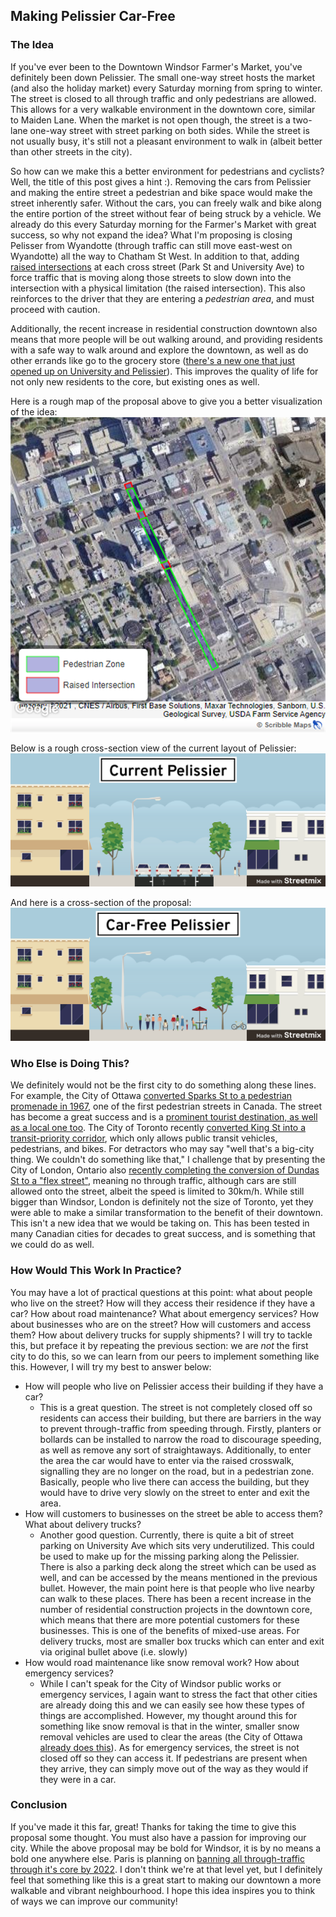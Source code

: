 ## Making Pelissier Car-Free


### The Idea

If you've ever been to the Downtown Windsor Farmer's Market, you've definitely been down Pelissier. The small one-way street hosts the market (and also the holiday market) every Saturday morning from spring to winter. The street is closed to all through traffic and only pedestrians are allowed. This allows for a very walkable environment in the downtown core, similar to Maiden Lane. When the market is not open though, the street is a two-lane one-way street with street parking on both sides. While the street is not usually busy, it's still not a pleasant environment to walk in (albeit better than other streets in the city).

So how can we make this a better environment for pedestrians and cyclists? Well, the title of this post gives a hint :). Removing the cars from Pelissier and making the entire street a pedestrian and bike space would make the street inherently safer. Without the cars, you can freely walk and bike along the entire portion of the street without fear of being struck by a vehicle. We already do this every Saturday morning for the Farmer's Market with great success, so why not expand the idea? What I'm proposing is closing Pelisser from Wyandotte (through traffic can still move east-west on Wyandotte) all the way to Chatham St West. In addition to that, adding [raised intersections](https://nacto.org/publication/urban-street-design-guide/intersections/minor-intersections/raised-intersections/) at each cross street (Park St and University Ave) to force traffic that is moving along those streets to slow down into the intersection with a physical limitation (the raised intersection). This also reinforces to the driver that they are entering a *pedestrian area*, and must proceed with caution.

Additionally, the recent increase in residential construction downtown also means that more people will be out walking around, and providing residents with a safe way to walk around and explore the downtown, as well as do other errands like go to the grocery store ([there's a new one that just opened up on University and Pelissier](https://windsorite.ca/2021/07/la-verns-market-opens-in-downtown-windsor/)). This improves the quality of life for not only new residents to the core, but existing ones as well.

Here is a rough map of the proposal above to give you a better visualization of the idea:
![](/assets/images/proposal_aerial.png)

Below is a rough cross-section view of the current layout of Pelissier:
![](/assets/images/current-pelissier.png)

And here is a cross-section of the proposal:
![](/assets/images/car-free-pelissier.png)

### Who Else is Doing This?

We definitely would not be the first city to do something along these lines. For example, the City of Ottawa [converted Sparks St to a pedestrian promenade in 1967](https://en.wikipedia.org/wiki/Sparks_Street), one of the first pedestrian streets in Canada. The street has become a great success and is a [prominent tourist destination, as well as a local one too](https://www.sparkslive.com/). The City of Toronto recently [converted King St into a transit-priority corridor](https://en.wikipedia.org/wiki/King_Street_Transit_Priority_Corridor), which only allows public transit vehicles, pedestrians, and bikes. For detractors who may say "well that's a big-city thing. We couldn't do something like that," I challenge that by presenting the City of London, Ontario also [recently completing the conversion of Dundas St to a "flex street"](https://london.ca/dundasplace), meaning no through traffic, although cars are still allowed onto the street, albeit the speed is limited to 30km/h. While still bigger than Windsor, London is definitely not the size of Toronto, yet they were able to make a similar transformation to the benefit of their downtown. This isn't a new idea that we would be taking on. This has been tested in many Canadian cities for decades to great success, and is something that we could do as well.

### How Would This Work In Practice?

You may have a lot of practical questions at this point: what about people who live on the street? How will they access their residence if they have a car? How about road maintenance? What about emergency services? How about businesses who are on the street? How will customers and access them? How about delivery trucks for supply shipments? I will try to tackle this, but preface it by repeating the previous section: we are *not* the first city to do this, so we can learn from our peers to implement something like this. However, I will try my best to answer below:

- How will people who live on Pelissier access their building if they have a car?
  - This is a great question. The street is not completely closed off so residents can access their building, but there are barriers in the way to prevent through-traffic from speeding through. Firstly, planters or bollards can be installed to narrow the road to discourage speeding, as well as remove any sort of straightaways. Additionally, to enter the area the car would have to enter via the raised crosswalk, signalling they are no longer on the road, but in a pedestrian zone. Basically, people who live there can access the building, but they would have to drive very slowly on the street to enter and exit the area.
- How will customers to businesses on the street be able to access them? What about delivery trucks?
  - Another good question. Currently, there is quite a bit of street parking on University Ave which sits very underutilized. This could be used to make up for the missing parking along the Pelissier. There is also a parking deck along the street which can be used as well, and can be accessed by the means mentioned in the previous bullet. However, the main point here is that people who live nearby can walk to these places. There has been a recent increase in the number of residential construction projects in the downtown core, which means that there are more potential customers for these businesses. This is one of the benefits of mixed-use areas. For delivery trucks, most are smaller box trucks which can enter and exit via original bullet above (i.e. slowly)
- How would road maintenance like snow removal work? How about emergency services?
  - While I can't speak for the City of Windsor public works or emergency services, I again want to stress the fact that other cities are already doing this and we can easily see how these types of things are accomplished. However, my thought around this for something like snow removal is that in the winter, smaller snow removal vehicles are used to clear the areas (the City of Ottawa [already does this](https://i.cbc.ca/1.5426028.1579010098!/fileImage/httpImage/image.jpg_gen/derivatives/16x9_780/sparks-street-ottawa-plow-snow-slush-traffic-pedestrian-winter-weather.jpg)). As for emergency services, the street is not closed off so they can access it. If pedestrians are present when they arrive, they can simply move out of the way as they would if they were in a car.

### Conclusion

If you've made it this far, great! Thanks for taking the time to give this proposal some thought. You must also have a passion for improving our city. While the above proposal may be bold for Windsor, it is by no means a bold one anywhere else. Paris is planning on [banning all through-traffic through it's core by 2022](https://www.bbc.com/news/world-europe-57109733). I don't think we're at that level yet, but I definitely feel that something like this is a great start to making our downtown a more walkable and vibrant neighbourhood. I hope this idea inspires you to think of ways we can improve our community!
